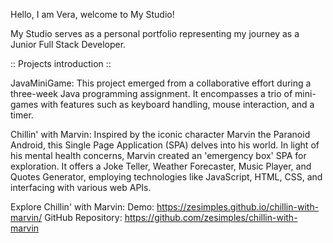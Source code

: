 Hello, I am Vera, welcome to My Studio!

My Studio serves as a personal portfolio representing my journey as a Junior Full Stack Developer.

:: Projects introduction ::

JavaMiniGame: This project emerged from a collaborative effort during a three-week Java programming assignment. It encompasses a trio of mini-games with features such as keyboard handling, mouse interaction, and a timer.

Chillin' with Marvin: Inspired by the iconic character Marvin the Paranoid Android, this Single Page Application (SPA) delves into his world. In light of his mental health concerns, Marvin created an 'emergency box' SPA for exploration. It offers a Joke Teller, Weather Forecaster, Music Player, and Quotes Generator, employing technologies like JavaScript, HTML, CSS, and interfacing with various web APIs.

Explore Chillin' with Marvin:
Demo: https://zesimples.github.io/chillin-with-marvin/
GitHub Repository: https://github.com/zesimples/chillin-with-marvin
